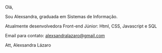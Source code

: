 Olá,

Sou Alexsandra, graduada em Sistemas de Informação.

Atualmente desenvolvedora Front-end Júnior:
Html, CSS, Javascript e SQL

Email para contato: alexsandralazaro@gmail.com

Att,
Alexsandra Lázaro
